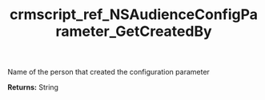 ﻿---
title: crmscript_ref_NSAudienceConfigParameter_GetCreatedBy
description: String NSAudienceConfigParameter.GetCreatedBy()
intellisense: NSAudienceConfigParameter.GetCreatedBy
keywords: NSAudienceConfigParameter, GetCreatedBy
so.topic: reference
---

Name of the person that created the configuration parameter

**Returns:** String


